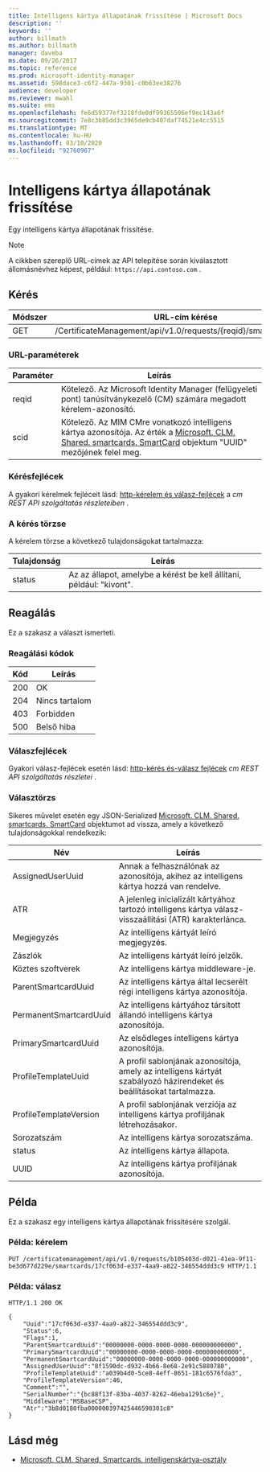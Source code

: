 ```yaml
---
title: Intelligens kártya állapotának frissítése | Microsoft Docs
description: ''
keywords: ''
author: billmath
ms.author: billmath
manager: daveba
ms.date: 09/26/2017
ms.topic: reference
ms.prod: microsoft-identity-manager
ms.assetid: 598dace3-c6f2-447a-9301-c0b63ee38276
audience: developer
ms.reviewer: mwahl
ms.suite: ems
ms.openlocfilehash: fe6d59377ef3218fde0df99365506ef9ec143a6f
ms.sourcegitcommit: 7e8c3b85dd3c3965de9cb407daf74521e4cc5515
ms.translationtype: MT
ms.contentlocale: hu-HU
ms.lasthandoff: 03/10/2020
ms.locfileid: "92760967"
---
```

# <a name="update-smart-card-status"></a>Intelligens kártya állapotának frissítése
Egy intelligens kártya állapotának frissítése.

>[!NOTE]
>A cikkben szereplő URL-címek az API telepítése során kiválasztott állomásnévhez képest, például: `https://api.contoso.com` .

## <a name="request"></a>Kérés

Módszer  |URL-cím kérése  
---------|---------
GET     |/CertificateManagement/api/v1.0/requests/{reqid}/smartcards/{scid}

### <a name="url-parameters"></a>URL-paraméterek

Paraméter | Leírás
---------|------------
reqid | Kötelező. Az Microsoft Identity Manager (felügyeleti pont) tanúsítványkezelő (CM) számára megadott kérelem-azonosító.
scid | Kötelező. Az MIM CMre vonatkozó intelligens kártya azonosítója. Az érték a [Microsoft. CLM. Shared. smartcards. SmartCard](http://msdn.microsoft.com/library/microsoft.clm.shared.smartcards.smartcard.aspx) objektum "UUID" mezőjének felel meg.

### <a name="request-headers"></a>Kérésfejlécek
A gyakori kérelmek fejléceit lásd: [http-kérelem és válasz-fejlécek](certificate-management-rest-api-service-details.md#http-request-and-response-headers) a *cm REST API szolgáltatás részleteiben* .

### <a name="request-body"></a>A kérés törzse
A kérelem törzse a következő tulajdonságokat tartalmazza:

Tulajdonság | Leírás
---------|-----------
status | Az az állapot, amelybe a kérést be kell állítani, például: "kivont".

## <a name="response"></a>Reagálás
Ez a szakasz a választ ismerteti.

### <a name="response-codes"></a>Reagálási kódok

Kód  |Leírás  
---------|---------
200     | OK
204 | Nincs tartalom
403 | Forbidden
500 | Belső hiba

### <a name="response-headers"></a>Válaszfejlécek
Gyakori válasz-fejlécek esetén lásd: [http-kérés és-válasz fejlécek](certificate-management-rest-api-service-details.md#http-request-and-response-headers) *cm REST API szolgáltatás részletei* .

### <a name="response-body"></a>Választörzs
Sikeres művelet esetén egy JSON-Serialized [Microsoft. CLM. Shared. smartcards. SmartCard](http://msdn.microsoft.com/library/microsoft.clm.shared.smartcards.smartcard.aspx) objektumot ad vissza, amely a következő tulajdonságokkal rendelkezik:

Név | Leírás
-----|-----------
AssignedUserUuid | Annak a felhasználónak az azonosítója, akihez az intelligens kártya hozzá van rendelve.
ATR | A jelenleg inicializált kártyához tartozó intelligens kártya válasz-visszaállítási (ATR) karakterlánca.
Megjegyzés | Az intelligens kártyát leíró megjegyzés.
Zászlók | Az intelligens kártyát leíró jelzők.
Köztes szoftverek | Az intelligens kártya middleware-je.
ParentSmartcardUuid | Az intelligens kártya által lecserélt régi intelligens kártya azonosítója.
PermanentSmartcardUuid | Az intelligens kártyához társított állandó intelligens kártya azonosítója.
PrimarySmartcardUuid | Az elsődleges intelligens kártya azonosítója.
ProfileTemplateUuid | A profil sablonjának azonosítója, amely az intelligens kártyát szabályozó házirendeket és beállításokat tartalmazza.
ProfileTemplateVersion | A profil sablonjának verziója az intelligens kártya profiljának létrehozásakor.
Sorozatszám | Az intelligens kártya sorozatszáma.
status | Az intelligens kártya állapota.
UUID | Az intelligens kártya profiljának azonosítója.

## <a name="example"></a>Példa
Ez a szakasz egy intelligens kártya állapotának frissítésére szolgál.

### <a name="example-request"></a>Példa: kérelem

```
PUT /certificatemanagement/api/v1.0/requests/b105403d-d021-41ea-9f11-be3d677d229e/smartcards/17cf063d-e337-4aa9-a822-346554ddd3c9 HTTP/1.1
```

### <a name="example-response"></a>Példa: válasz

```
HTTP/1.1 200 OK

{
    "Uuid":"17cf063d-e337-4aa9-a822-346554ddd3c9",
    "Status":6,
    "Flags":1,
    "ParentSmartcardUuid":"00000000-0000-0000-0000-000000000000",
    "PrimarySmartcardUuid":"00000000-0000-0000-0000-000000000000",
    "PermanentSmartcardUuid":"00000000-0000-0000-0000-000000000000",
    "AssignedUserUuid":"8f1590dc-d932-4b66-8e68-2e91c5880780",
    "ProfileTemplateUuid":"a039b4d0-5ce8-4eff-8651-181c6576fda3",
    "ProfileTemplateVersion":46,
    "Comment":"",
    "SerialNumber":"{bc88f13f-83ba-4037-8262-46eba1291c6e}",
    "Middleware":"MSBaseCSP",
    "Atr":"3b8d0180fba000000397425446590301c8"
}
```       

## <a name="see-also"></a>Lásd még

- [Microsoft. CLM. Shared. Smartcards. intelligenskártya-osztály](https://msdn.microsoft.com/library/microsoft.clm.shared.smartcards.smartcard.aspx)
